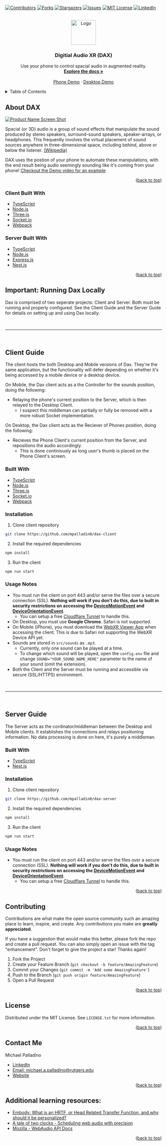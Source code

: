 <div id="top"></div>
<!--
*** Thanks for checking out the Best-README-Template. If you have a suggestion
*** that would make this better, please fork the repo and create a pull request
*** or simply open an issue with the tag "enhancement".
*** Don't forget to give the project a star!
*** Thanks again! Now go create something AMAZING! :D
-->



<!-- PROJECT SHIELDS -->
<!--
*** I'm using markdown "reference style" links for readability.
*** Reference links are enclosed in brackets [ ] instead of parentheses ( ).
*** See the bottom of this document for the declaration of the reference variables
*** for contributors-url, forks-url, etc. This is an optional, concise syntax you may use.
*** https://www.markdownguide.org/basic-syntax/#reference-style-links
-->
[![Contributors][contributors-shield]][contributors-url]
[![Forks][forks-shield]][forks-url]
[![Stargazers][stars-shield]][stars-url]
[![Issues][issues-shield]][issues-url]
[![MIT License][license-shield]][license-url]
[![LinkedIn][linkedin-shield]][linkedin-url]



<!-- PROJECT LOGO -->
<br />
<div align="center">
  <a href="https://github.com/mpalladin0/dax">
    <img src="images/logo.png" alt="Logo" width="80" height="80">
  </a>

<h3 align="center">Digitial Audio XR (DAX)</h3>

  <p align="center">
    Use your phone to control spacial audio in augmented reality.
    <br />
    <a href="https://github.com/mpalladin0/dax"><strong>Explore the docs »</strong></a>
    <br />
    <br />
    <a href="https://dax.michaelpalladino.io">Phone Demo</a>
    ·
    <a href="https://dax.michaelpalladino.io">Desktop Demo</a>
  </p>
</div>



<!-- TABLE OF CONTENTS -->
<details>
  <summary>Table of Contents</summary>
  <ol>
    <li>
      <a href="#about-the-project">About DAX</a>
      <ul>
        <li><a href="#built-with">Built With</a></li>
      </ul>
    </li>
    <li>
      <a href="#getting-started">Getting Started</a>
      <ul>
        <li><a href="#prerequisites">Prerequisites</a></li>
        <li><a href="#installation">Installation</a></li>
      </ul>
    </li>
    <li><a href="#usage">Usage</a></li>
    <li><a href="#roadmap">Roadmap</a></li>
    <li><a href="#contributing">Contributing</a></li>
    <li><a href="#license">License</a></li>
    <li><a href="#contact">Contact</a></li>
    <li><a href="#acknowledgments">Acknowledgments</a></li>
  </ol>
</details>



<!-- ABOUT THE PROJECT -->
## About DAX

[![Product Name Screen Shot][product-screenshot]](https://example.com)

Spacial (or 3D) audio is a group of sound effects that manipulate the sound produced by stereo speakers, surround-sound speakers, speaker-arrays, or headphones. This frequently involves the virtual placement of sound sources anywhere in three-dimensional space, including behind, above or below the listener. [(Wikipedia)](https://en.wikipedia.org/wiki/3D_audio_effect)

DAX uses the postion of your phone to automate these manipulations, with the end result being audio seemingly sounding like it's coming from your phone! [Checkout the Demo video for an example]()

<p align="right">(<a href="#top">back to top</a>)</p>


### Client Built With

* [TypeScript](https://www.typescriptlang.org)
* [Node.js](https://nodejs.dev)
* [Three.js](https://threejs.org)
* [Socket.io](https://socket.io)
* [Webpack](https://webpack.js.org)

### Server Built With

* [TypeScript](https://www.typescriptlang.org)
* [Node.js](https://nodejs.dev)
* [Express.js](https://expressjs.com)
* [Nest.js](https://nestjs.com)

<p align="right">(<a href="#top">back to top</a>)</p>



<!-- GETTING STARTED -->
## **Important:** Running Dax Locally

Dax is comprised of two seperate projects: Client and Server. Both must be running and properly configured. See the Client Guide and the Server Guide for details on setting up and using Dax locally.


<br>

---

<br>

## **__Client__ Guide**

The client hosts the both Desktop and Mobile versions of Dax. They're the same application, but the functionality will defer depending on whether it's being accessed by a mobile device or a desktop device. 

On Mobile, the Dax client acts as a the Controller for the sounds position, doing the following:
* Relaying the phone's current position to the Server, which is then relayed to the Desktop Client.
    * I suspect this middleman can partially or fully be removed with a more robust Socket implementation.

On Desktop, the Dax client acts as the Reciever of Phones position, doing the following:
* Recieves the Phone Client's current position from the Server, and repositions the audio accordingly. 
    * This is done continiously as long user's thumb is placed on the Phone Client's screen.

###  Built With

* [TypeScript](https://nextjs.org/)
* [Node.js](https://reactjs.org/)
* [Three.js](https://svelte.dev/)
* [Socket.io](https://laravel.com)
* [Webpack](https://getbootstrap.com)


### Installation
1. Clone client repository
```sh
git clone https://github.com/mpalladin0/dax-client
```

2. Install the required dependencies
```sh
npm install
```

3. Run the client
```sh
npm run start
```
### Usage Notes
* You must run the client on port 443 and/or serve the files over a secure connection (SSL). **Nothing will work if you don't do this, due to built in security restrictions on accessing the [DeviceMotionEvent](https://developer.mozilla.org/en-US/docs/Web/API/DeviceMotionEvent) and [DeviceOrientationEvent](https://developer.mozilla.org/en-US/docs/Web/API/DeviceOrientationEvent)**. 
    * You can setup a free [Cloudflare Tunnel](https://developers.cloudflare.com/cloudflare-one/connections/connect-apps/install-and-setup/tunnel-guide/) to handle this.
* On Desktop, you must use **Google Chrome**. Safari is not supported.
* On Mobile (iPhone), you must download the [WebXR Viewer App](https://apps.apple.com/us/app/webxr-viewer/id1295998056) when accessing the client. This is due to Safari not supporting the WebXR Device API yet. 
* Sounds are stored in ```src/sounds``` as  ```.mp3```. 
    * Currently, only one sound can be played at a time. 
    * To change which sound will be played, open the ```config.env``` file and change ```SOUND="YOUR_SOUND_NAME_HERE"``` parameter to the name of your sound (omit the extension).
* Both the Client and the Server must be running and accessible via secure (SSL/HTTPS) environment.

<br>

---

<br>

## **__Server__ Guide**

The Server acts as the cordinator/middleman between the Desktop and Mobile clients. It establishes the connections and relays positioning information. No data processing is done on here, it's purely a middleman.

###  Built With

* [TypeScript](https://nextjs.org/)
* [Nest.js](https://reactjs.org/)

### Installation
1. Clone client repository
```sh
git clone https://github.com/mpalladin0/dax-server
```

2. Install the required dependencies
```sh
npm install
```

3. Run the client
```sh
npm run start
```
### Usage Notes
* You must run the client on port 443 and/or serve the files over a secure connection (SSL). **Nothing will work if you don't do this, due to built in security restrictions on accessing the [DeviceMotionEvent](https://developer.mozilla.org/en-US/docs/Web/API/DeviceMotionEvent) and [DeviceOrientationEvent](https://developer.mozilla.org/en-US/docs/Web/API/DeviceOrientationEvent)**. 
    * You can setup a free [Cloudflare Tunnel](https://developers.cloudflare.com/cloudflare-one/connections/connect-apps/install-and-setup/tunnel-guide/) to handle this.



<p align="right">(<a href="#top">back to top</a>)</p>


<!-- CONTRIBUTING -->
## Contributing

Contributions are what make the open source community such an amazing place to learn, inspire, and create. Any contributions you make are **greatly appreciated**.

If you have a suggestion that would make this better, please fork the repo and create a pull request. You can also simply open an issue with the tag "enhancement".
Don't forget to give the project a star! Thanks again!

1. Fork the Project
2. Create your Feature Branch (`git checkout -b feature/AmazingFeature`)
3. Commit your Changes (`git commit -m 'Add some AmazingFeature'`)
4. Push to the Branch (`git push origin feature/AmazingFeature`)
5. Open a Pull Request

<p align="right">(<a href="#top">back to top</a>)</p>



<!-- LICENSE -->
## License

Distributed under the MIT License. See `LICENSE.txt` for more information.

<p align="right">(<a href="#top">back to top</a>)</p>



<!-- CONTACT -->
## **Contact Me**

Michael Palladino
 * [LinkedIn](https://linkedin.com/in/michael-a-palladino)
 * [Email: michael.a.palladino@rutgers.edu](michael.a.palladino@rutgers.edu)
 * [Website](https://michaelpalladino.io)


<p align="right">(<a href="#top">back to top</a>)</p>



<!-- ACKNOWLEDGMENTS -->
## Additional learning resources:

* [Embody: What is an HRTF, or Head Related Transfer Function, and why should it be personalized?](https://www.youtube.com/watch?v=3CXtmG4nXIM)
* [A tale of two clocks - Scheduling web audio with precision](https://www.html5rocks.com/en/tutorials/audio/scheduling/)
* [Mozilla - WebAudio API Docs](https://developer.mozilla.org/en-US/docs/Web/API/Web_Audio_API)

<p align="right">(<a href="#top">back to top</a>)</p>



<!-- MARKDOWN LINKS & IMAGES -->
<!-- https://www.markdownguide.org/basic-syntax/#reference-style-links -->
[contributors-shield]: https://img.shields.io/github/contributors/mpalladin0/dax.svg?style=for-the-badge
[contributors-url]: https://github.com/mpalladin0/dax/graphs/contributors
[forks-shield]: https://img.shields.io/github/forks/mpalladin0/dax.svg?style=for-the-badge
[forks-url]: https://github.com/mpalladin0/dax/network/members
[stars-shield]: https://img.shields.io/github/stars/mpalladin0/dax.svg?style=for-the-badge
[stars-url]: https://github.com/mpalladin0/dax/stargazers
[issues-shield]: https://img.shields.io/github/issues/mpalladin0/dax.svg?style=for-the-badge
[issues-url]: https://github.com/mpalladin0/dax/issues
[license-shield]: https://img.shields.io/github/license/mpalladin0/dax.svg?style=for-the-badge
[license-url]: https://github.com/mpalladin0/dax/blob/master/LICENSE.txt
[linkedin-shield]: https://img.shields.io/badge/-LinkedIn-black.svg?style=for-the-badge&logo=linkedin&colorB=555
[linkedin-url]: https://linkedin.com/in/michael-a-palladino
[product-screenshot]: images/screenshot.png